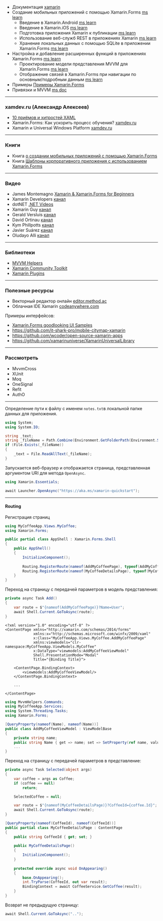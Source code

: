 - Документация [xamarin](https://docs.microsoft.com/ru-ru/xamarin/)
- Создание мобильных приложений с помощью Xamarin.Forms [ms learn](https://docs.microsoft.com/ru-ru/learn/paths/build-mobile-apps-with-xamarin-forms/)
  - Введение в Xamarin.Android [ms learn](https://docs.microsoft.com/ru-ru/learn/modules/introduction-to-xamarin-android/)
  - Введение в Xamarin.iOS [ms learn](https://docs.microsoft.com/ru-ru/learn/modules/introduction-to-xamarin-ios/)
  - Подготовка приложения Xamarin к публикации [ms learn](https://docs.microsoft.com/ru-ru/learn/modules/prepare-to-publish-your-xamarin-application/)
  - Использование веб-служб REST в приложениях Xamarin [ms learn](https://docs.microsoft.com/ru-ru/learn/modules/consume-rest-services/)
  - Хранение локальных данных с помощью SQLite в приложении Xamarin.Forms [ms learn](https://docs.microsoft.com/ru-ru/learn/modules/store-local-data-with-sqlite/)
- Настройка и добавление расширенных функций в приложениях Xamarin.Forms [ms learn](https://docs.microsoft.com/ru-ru/learn/paths/customize-your-xamarin-forms-apps/)
  - Проектирование модели представления MVVM для Xamarin.Forms [ms learn](https://docs.microsoft.com/ru-ru/learn/modules/design-a-mvvm-viewmodel-for-xamarin-forms/)
  - Отображение связей в Xamarin.Forms при навигации по основным/подробным данным [ms learn](https://docs.microsoft.com/ru-ru/learn/modules/display-relationships-in-xamarin-forms-with-master-detail-navigation/)
- Примеры [Примеры Xamarin.Forms](https://docs.microsoft.com/ru-ru/xamarin/xamarin-forms/samples/)
- Привязки и MVVM [ms doc](https://docs.microsoft.com/ru-ru/xamarin/xamarin-forms/xaml/xaml-basics/data-bindings-to-mvvm?WT.mc_id=dotnet-35129-website)



------



### xamdev.ru (Александр Алексеев)

- [10 приёмов и хитростей XAML](https://xamdev.ru/10-tips-and-triks-xaml/)
- Xamarin.Forms: Как ускорить процесс обучения? [xamdev.ru](https://xamdev.ru/xamarin-forms-learn-speed-up/)
- Xamarin и Universal Windows Platform [xamdev.ru](https://xamdev.ru/xamarin-uwp/)



------



### Книги

- Книга [о создании мобильных приложений с помощью Xamarin.Forms](https://docs.microsoft.com/ru-ru/xamarin/xamarin-forms/creating-mobile-apps-xamarin-forms/)
- Книга [Шаблоны корпоративного приложения с использованием Xamarin.Forms](https://docs.microsoft.com/ru-ru/xamarin/xamarin-forms/enterprise-application-patterns/mvvm)



------



### Видео

- James Montemagno [Xamarin & Xamarin.Forms for Beginners](https://www.youtube.com/playlist?list=PLwOF5UVsZWUiHY1CkRVjYJ6dm0iCvAlfw)
- Xamarin Developers [канал](https://www.youtube.com/channel/UCe-f02uZgEXdHmHpC3loAQg)
- dotNET [.NET Videos](https://dotnet.microsoft.com/en-us/learn/videos)
- Xamarin Guy [канал](https://www.youtube.com/channel/UCBKLE3rLU0CJebTBJ_N4ajQ)
- Gerald Versluis [канал](https://www.youtube.com/channel/UCBBZ2kXWmd8eXlHg2wEaClw)
- David Ortinau [канал](https://www.youtube.com/channel/UCmzgpq6cgYCTWU7wePsg8lQ)
- Kym Phillpotts [канал](https://www.youtube.com/user/kphillpotts)
- Javier Suárez [канал](https://www.youtube.com/user/javiersuarezruiz)
- Oludayo Alli [канал](https://www.youtube.com/channel/UCVwwehJC74qBhMhwFWJkwEQ)



------



### Библиотеки

- [MVVM Helpers](https://github.com/jamesmontemagno/mvvm-helpers?WT.mc_id=friends-0000-jamont)
- [Xamarin Community Toolkit](https://docs.microsoft.com/ru-ru/xamarin/community-toolkit/?WT.mc_id=friends-0000-jamont)
- [Xamarin Plugins](https://github.com/jamesmontemagno/xamarin.plugins?WT.mc_id=friends-0000-jamont)



------



### Полезные ресурсы

- Векторный редактор онлайн [editor.method.ac](https://editor.method.ac/)
- Облачная IDE Xamarin [codeanywhere.com](https://codeanywhere.com/languages/xamarin#)



Примеры интерфейсов:

- [Xamarin.Forms goodlooking UI Samples](https://github.com/jsuarezruiz/xamarin-forms-goodlooking-UI)
- https://github.com/it-shark-pro/mobile-citymap-xamarin
- https://github.com/wcoder/open-source-xamarin-apps
- https://github.com/xamarinuniverse/XamarinUniversalLibrary

------



### Рассмотреть

- MvvmCross
- XUnit
- Moq
- OneSignal
- Refit
- AuthO



------

 

Определение пути к файлу с именем `notes.txt`в локальной папке данных для приложения.

```c#
using System;
using System.IO;

string _text;
string _fileName = Path.Combine(Environment.GetFolderPath(Environment.SpecialFolder.LocalApplicationData), "notes.txt");
if (File.Exists(_fileName))
{
    _text = File.ReadAllText(_fileName);
}
```



Запускается веб-браузер и отображается страница, представленная аргументом URI для метода `OpenAsync`. 

```c#
using Xamarin.Essentials;

await Launcher.OpenAsync("https://aka.ms/xamarin-quickstart");
```



------



#### Routing



Регистрация страниц

```c#
using MyCoffeeApp.Views.MyCoffee;
using Xamarin.Forms;

public partial class AppShell : Xamarin.Forms.Shell
{
    public AppShell()
    {
        InitializeComponent();
        
        Routing.RegisterRoute(nameof(AddMyCoffeePage), typeof(AddMyCoffeePage));
        Routing.RegisterRoute(nameof(MyCoffeeDetailsPage), typeof(MyCoffeeDetailsPage));
    }
}
```



Переход на страницу с передачей параметров в модель представления:

```c#
private async Task Add()
{
    var route = $"{nameof(AddMyCoffeePage)}?Name=User";
	await Shell.Current.GoToAsync(route);
}
```

```xaml
<?xml version="1.0" encoding="utf-8" ?>
<ContentPage xmlns="http://xamarin.com/schemas/2014/forms"
             xmlns:x="http://schemas.microsoft.com/winfx/2009/xaml"
             x:Class="MyCoffeeApp.Views.MyCoffee.AddMyCoffeePage"
             xmlns:viewmodels="clr-namespace:MyCoffeeApp.ViewModels.MyCoffee"
             x:DataType="viewmodels:AddMyCoffeeViewModel"
             Shell.PresentationMode="Modal"
             Title="{Binding Title}">

    <ContentPage.BindingContext>
        <viewmodels:AddMyCoffeeViewModel/>
    </ContentPage.BindingContext>

    ...
    
</ContentPage>
```

```c#
using MvvmHelpers.Commands;
using MyCoffeeApp.Services;
using System.Threading.Tasks;
using Xamarin.Forms;

[QueryProperty(nameof(Name), nameof(Name))]
public class AddMyCoffeeViewModel : ViewModelBase
{
    private string name;
    public string Name { get => name; set => SetProperty(ref name, value); }
    ...
}
```



Переход на страницу с передачей параметров в представление:

```c#
private async Task Selected(object args)
{
    var coffee = args as Coffee;
    if (coffee == null)
        return;

    SelectedCoffee = null;

    var route = $"{nameof(MyCoffeeDetailsPage)}?CoffeeId={coffee.Id}";
    await Shell.Current.GoToAsync(route);
}
```

```c#
[QueryProperty(nameof(CoffeeId), nameof(CoffeeId))]
public partial class MyCoffeeDetailsPage : ContentPage
{
    public string CoffeeId { get; set; }
    
    public MyCoffeeDetailsPage()
    {
        InitializeComponent();
    }
    
    protected override async void OnAppearing()
    {
        base.OnAppearing();
        int.TryParse(CoffeeId, out var result);
        BindingContext = await CoffeeService.GetCoffee(result);
    }
}
```



Возврат не предыдущую страницу:

```c#
await Shell.Current.GoToAsync("..");
```

